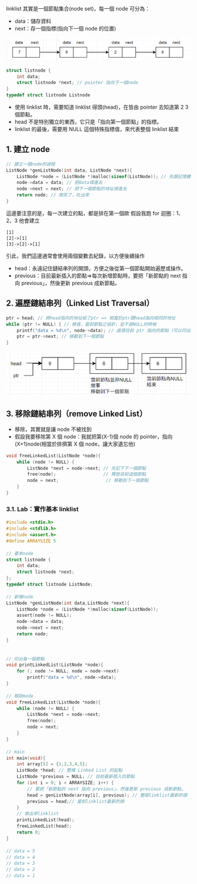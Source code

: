 linklist 其實是一個節點集合(node set)，每一個 node 可分為：

-   data：儲存資料
-   next：存一個指標(指向下一個 node 的位置)

![upgit_20250428_1745845893.png](https://raw.githubusercontent.com/kcwc1029/obsidian-upgit-image/main/2025/04/upgit_20250428_1745845893.png)

```c
struct listnode {
    int data;
    struct listnode *next; // pointer 指向下一個node
}
typedef struct listnode Listnode
```

-   使用 linklist 時，需要知道 linklist 得頭(head)，在皆由 pointer 去知道第 2 3 個節點。
-   head 不是特別獨立的東西，它只是「指向第一個節點」的指標。
-   linklist 的最後，需要用 NULL 這個特殊指標值，來代表整個 linklist 結束

## 1. 建立 node

```c
// 建立一個node的過程
ListNode *genListNode(int data, ListNode *next){
    ListNode *node = (ListNode *)malloc(sizeof(ListNode)); // 先跟記憶體要空間
    node->data = data; // 把data填進去
    node->next = next; // 把下一個節點的地址填進去
    return node; // 做完了，吐出來
}
```

這邊要注意的是，每一次建立的點，都是排在第一個歐
假設我跑 for 迴圈：1、2、3
他會建立

```
[1]
[2]->[1]
[3]->[2]->[1]
```

引此，我們這邊通常會使用兩個變數去紀錄，以方便後續操作

-   head：永遠記住鏈結串列的開頭，方便之後從第一個節點開始遍歷或操作。
-   previous：目前最新插入的節點=>每次新增節點時，要把「新節點的 next 指向 previous」，然後更新 previous 成新節點。

## 2. 遍歷鏈結串列（Linked List Traversal）

```c
ptr = head; // 將head指向的地址給了ptr => 相當於ptr跟head指向相同的地址
while (ptr != NULL) { // 檢查，當前節點之指針，並不是NULL的時候
    printf("data = %d\n", node->data); // 處理目前 ptr 指向的節點（可以印出資料、累加等等）
    ptr = ptr->next; // 移動到下一個節點
}
```

![upgit_20250428_1745847249.png](https://raw.githubusercontent.com/kcwc1029/obsidian-upgit-image/main/2025/04/upgit_20250428_1745847249.png)

## 3. 移除鏈結串列（remove Linked List）

-   移除，其實就是讓 node 不被找到
-   假設我要移除第 X 個 node：我就把第(X-1)個 node 的 pointer，指向(X+1)node(相當於排擠第 X 個 node，讓大家遺忘他)

```c
void freeLinkedList(ListNode *node){
    while (node != NULL) {
        ListNode *next = node->next; // 先記下下一個節點
        free(node);                  // 釋放目前這個節點
        node = next;                  // 移動到下一個節點
    }
}
```

### 3.1. Lab：實作基本 linklist

```c
#include <stdio.h>
#include <stdlib.h>
#include <assert.h>
#define ARRAYSIZE 5

// 基本node
struct listnode {
    int data;
    struct listnode *next;
};
typedef struct listnode ListNode;

// 新增node
ListNode *genListNode(int data,ListNode *next){
    ListNode *node = (ListNode *)malloc(sizeof(ListNode));
    assert(node != NULL);
    node->data = data;
    node->next = next;
    return node;
}


// 印出每一個節點
void printLinkedList(ListNode *node){
    for (; node != NULL; node = node->next)
        printf("data = %d\n", node->data);
}

// 移除mode
void freeLinkedList(ListNode *node){
    while (node != NULL) {
        ListNode *next = node->next;
        free(node);
        node = next;
    }
}

// main
int main(void){
    int array[5] = {1,2,3,4,5};
    ListNode *head; // 整條 Linked List 的起點
    ListNode *previous = NULL; // 目前最新插入的節點
    for (int i = 0; i < ARRAYSIZE; i++) {
        // 要把「新節點的 next 指向 previous」，然後更新 previous 成新節點。
        head = genListNode(array[i], previous); // 整個linklist最新的頭
        previous = head;// 當前linklist最新的頭
    }
    // 做出來linklist
    printLinkedList(head);
    freeLinkedList(head);
    return 0;
}

// data = 5
// data = 4
// data = 3
// data = 2
// data = 1
```

